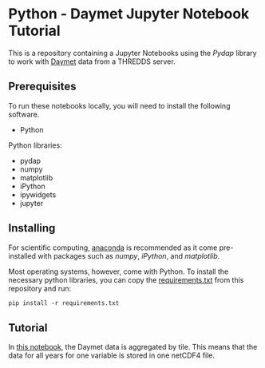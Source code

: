 # Python - Daymet Jupyter Notebook Tutorial

This is a repository containing a Jupyter Notebooks using the *Pydap* library to work with [Daymet](https://daymet.ornl.gov/) data from a THREDDS server.

## Prerequisites
To run these notebooks locally, you will need to install the following software.

* Python

Python libraries:
* pydap
* numpy
* matplotlib
* iPython
* ipywidgets
* jupyter

## Installing
For scientific computing, [anaconda](https://conda.io/docs/user-guide/install/index.html) is recommended as it come pre-installed with packages such as *numpy*, *iPython*, and *matplotlib*.

Most operating systems, however, come with Python. To install the necessary python libraries, you can copy the [requirements.txt](https://github.com/ornldaac/daymet_normals_anomalies_tiles/blob/master/requirements.txt) from this repository and run:

```bash
pip install -r requirements.txt
```
## Tutorial
In [this notebook](https://github.com/ornldaac/daymet_normals_anomalies_tiles/blob/master/daymet_normals_anomalies_agg_tiles.ipynb), the Daymet data is aggregated by tile. This means
that the data for all years for one variable is stored in one netCDF4 file.

